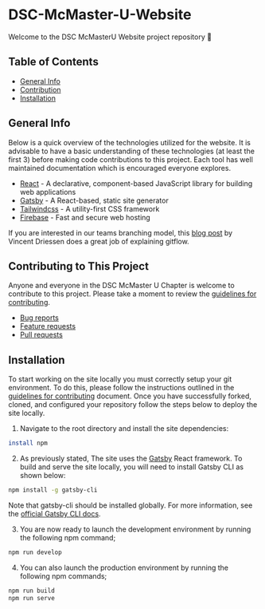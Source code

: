 # DSC-McMaster-U-Website

Welcome to the DSC McMasterU Website project repository :wave:

## Table of Contents

- [General Info](#General-Info)
- [Contribution](#Contributing-to-This-Project)
- [Installation](#Installation)

## General Info

Below is a quick overview of the technologies utilized for the website. It is advisable to have a basic understanding of these technologies (at least the first 3) before making code contributions to this project. Each tool has well maintained documentation which is encouraged everyone explores.

- [React](https://reactjs.org/) - A declarative, component-based JavaScript library for building web applications
- [Gatsby](https://www.gatsbyjs.com/) - A React-based, static site generator
- [Tailwindcss](https://tailwindcss.com/) - A utility-first CSS framework
- [Firebase](https://firebase.google.com/products/hosting) - Fast and secure web hosting

If you are interested in our teams branching model, this [blog post](https://nvie.com/posts/a-successful-git-branching-model/) by Vincent Driessen does a great job of explaining gitflow.

## Contributing to This Project

Anyone and everyone in the DSC McMaster U Chapter is welcome to contribute to this project. Please take a moment to
review the [guidelines for contributing](CONTRIBUTING.md).

- [Bug reports](CONTRIBUTING.md#bugs)
- [Feature requests](CONTRIBUTING.md#features)
- [Pull requests](CONTRIBUTING.md#pull-requests)

## Installation

To start working on the site locally you must correctly setup your git environment. To do this, please follow the instructions outlined in the [guidelines for contributing](CONTRIBUTING.md) document. Once you have successfully forked, cloned, and configured your repository follow the steps below to deploy the site locally.

1. Navigate to the root directory and install the site dependencies:

```bash
install npm
```

2. As previously stated, The site uses the [Gatsby](https://www.gatsbyjs.com/) React framework. To build and serve the site locally, you will need to install Gatsby CLI as shown below:

```bash
npm install -g gatsby-cli
```

Note that gatsby-cli should be installed globally. For more information, see the
[official Gatsby CLI docs](https://www.gatsbyjs.com/docs/gatsby-cli/).

3. You are now ready to launch the development environment by running the following npm command;

```bash
npm run develop
```

4. You can also launch the production environment by running the following npm commands;

```bash
npm run build
npm run serve
```
